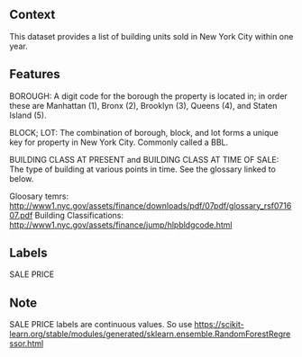 Context
-------

This dataset provides a list of building units sold in New York City within one year.

Features
--------
BOROUGH: A digit code for the borough the property is located in; in order these are Manhattan (1), Bronx (2), Brooklyn (3), Queens (4), and Staten Island (5).

BLOCK; LOT: The combination of borough, block, and lot forms a unique key for property in New York City. Commonly called a BBL.

BUILDING CLASS AT PRESENT and BUILDING CLASS AT TIME OF SALE: The type of building at various points in time. See the glossary linked to below.

Gloosary temrs: http://www1.nyc.gov/assets/finance/downloads/pdf/07pdf/glossary_rsf071607.pdf
Building Classifications: http://www1.nyc.gov/assets/finance/jump/hlpbldgcode.html

Labels
-----
SALE PRICE

Note
----
SALE PRICE labels are continuous values. So use https://scikit-learn.org/stable/modules/generated/sklearn.ensemble.RandomForestRegressor.html

